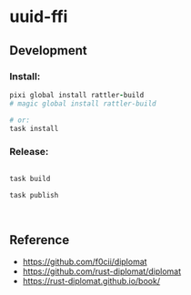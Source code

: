 # uuid-ffi

## Development

### Install:

```ruby
pixi global install rattler-build 
# magic global install rattler-build

# or:
task install

```

### Release:

```ruby

task build

task publish  

    
```

## Reference

- https://github.com/f0cii/diplomat
- https://github.com/rust-diplomat/diplomat
- https://rust-diplomat.github.io/book/